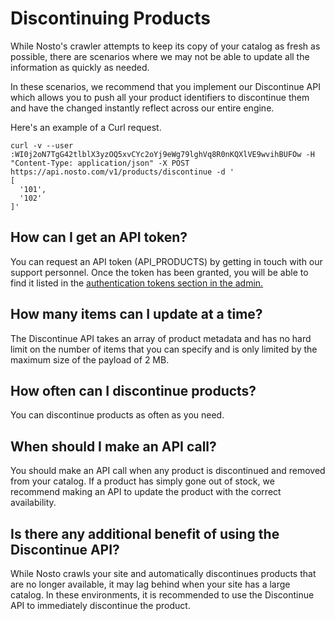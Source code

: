 # Discontinuing Products

While Nosto's crawler attempts to keep its copy of your catalog as fresh as possible, there are scenarios where we may not be able to update all the information as quickly as needed.

In these scenarios, we recommend that you implement our Discontinue API which allows you to push all your product identifiers to discontinue them and have the changed instantly reflect across our entire engine.

Here's an example of a Curl request.

```text
curl -v --user :WI0j2oN7TgG42tlblX3yzOQ5xvCYc2oYj9eWg79lghVq8R0nKQXlVE9wvihBUFOw -H "Content-Type: application/json" -X POST https://api.nosto.com/v1/products/discontinue -d '
[
  '101',
  '102' 
]'
```

## How can I get an API token?

You can request an API token \(API\_PRODUCTS\) by getting in touch with our support personnel. Once the token has been granted, you will be able to find it listed in the [authentication tokens section in the admin.](https://help.nosto.com/settings-and-troubleshooting-faq/settings-authentication-tokens)

## How many items can I update at a time?

The Discontinue API takes an array of product metadata and has no hard limit on the number of items that you can specify and is only limited by the maximum size of the payload of 2 MB.

## How often can I discontinue products?

You can discontinue products as often as you need.

## When should I make an API call?

You should make an API call when any product is discontinued and removed from your catalog. If a product has simply gone out of stock, we recommend making an API to update the product with the correct availability.

## Is there any additional benefit of using the Discontinue API?

While Nosto crawls your site and automatically discontinues products that are no longer available, it may lag behind when your site has a large catalog. In these environments, it is recommended to use the Discontinue API to immediately discontinue the product.

